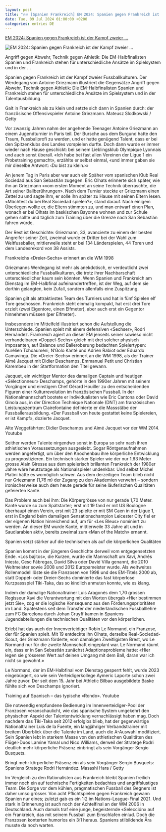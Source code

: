```yaml
---
layout: post
title: "🔥🔥 [Spanien Frankreich] EM 2024: Spanien gegen Frankreich ist der Kampf zweier ..."
date: Tue, 09 Jul 2024 01:00:00 +0200
categories: entries DE
---
```

[EM 2024: Spanien gegen Frankreich ist der Kampf zweier ...](https://www.nzz.ch/sport/fussball/em-2024-spanien-gegen-frankreich-ist-der-kampf-zweier-fussballkulturen-ld.1838571)

![EM 2024: Spanien gegen Frankreich ist der Kampf zweier ...](https://img.nzz.ch/2024/07/08/e11cf58d-9dd1-4abb-807d-eacb4f626e14.jpeg?width=1200&height=675&fit=bounds&quality=75&auto=webp&crop=4000,2250,x0,y0&wmark=nzz)

Angriff gegen Abwehr, Technik gegen Athletik: Die EM-Halbfinalisten Spanien und Frankreich stehen für unterschiedliche Ansätze im Spielsystem und in der ...

Spanien gegen Frankreich ist der Kampf zweier Fussballkulturen. Der Werdegang von Antoine Griezmann illustriert die Gegensätze Angriff gegen Abwehr, Technik gegen Athletik: Die EM-Halbfinalisten Spanien und Frankreich stehen für unterschiedliche Ansätze im Spielsystem und in der Talentausbildung.

Galt in Frankreich als zu klein und setzte sich dann in Spanien durch: der französische Offensivspieler Antoine Griezmann. Mateusz Slodkowski / Getty

Vor zwanzig Jahren nahm der angehende Teenager Antoine Griezmann an einem Jugendturnier in Paris teil. Der Bursche aus dem Burgund hatte den Traum, Fussballprofi zu werden, und er hatte genügend Talent, dass er bei den Spitzenklubs des Landes vorspielen durfte. Doch dann wurde er immer wieder nach Hause geschickt: bei seinem Lieblingsklub Olympique Lyonnais und auch sonst überall. «Ich habe bei fast allen Vereinen der Ligue 1 ein Probetraining gemacht», erzählte er selbst einmal, «und immer gaben sie mir dieselbe Antwort: ‹Du bist zu klein.›»

An jenem Tag in Paris aber war auch ein Späher vom spanischen Klub Real Sociedad aus San Sebastián zugegen. Eric Olhats erinnerte sich später, wie ihn an Griezmann «vom ersten Moment an seine Technik überraschte, die Art seiner Ballberührungen». Nach dem Turnier steckte er Griezmann einen Zettel zu und sagte ihm, er solle ihn später zu Hause mit seinen Eltern lesen. «Möchtest du bei Real Sociedad spielen?», stand darauf. Nach einigem Überlegen wollte er, die Eltern stimmten zu, und man entwarf einen Plan, wonach er bei Olhats im baskischen Bayonne wohnen und zur Schule gehen sollte und täglich zum Training über die Grenze nach San Sebastián fahren würde.

Der Rest ist Geschichte: Griezmann, 33, avancierte zu einem der besten Angreifer seiner Zeit, zweimal wurde er Dritter bei der Wahl zum Weltfussballer, mittlerweile steht er bei 134 Länderspielen, 44 Toren und dem Landesrekord von 38 Assists.

Frankreichs «Dreier-Sechs» erinnert an die WM 1998

Griezmanns Werdegang ist mehr als anekdotisch, er verdeutlicht zwei unterschiedliche Fussballkulturen, die trotz ihrer Nachbarschaft unterschiedlicher kaum sein könnten. Wenn Spanien und Frankreich am Dienstag im EM-Halbfinal aufeinandertreffen, ist der Weg, auf dem sie dorthin gelangten, kein Zufall, sondern allenfalls eine Zuspitzung.

Spanien gilt als attraktivstes Team des Turniers und hat in fünf Spielen elf Tore geschossen. Frankreich steht einmalig kompakt, hat erst drei Tore erzielt (zwei Eigentore, einen Elfmeter), aber auch erst ein Gegentor hinnehmen müssen (per Elfmeter).

Insbesondere im Mittelfeld illustriert schon die Aufstellung die Unterschiede. Spanien spielt mit einem defensiven «Sechser», Rodri Hernández. Frankreich agiert an dieser EM jenseits seiner sowieso nicht verhandelbaren «Doppel-Sechs» gleich mit drei solcher physisch imposanten, auf Balance und Balleroberung bedachten Spielertypen: Aurélien Tchoauméni, N’Golo Kanté und Adrien Rabiot oder Eduardo Camavinga. Die «Dreier-Sechs» erinnert an die WM 1998, als der Trainer Aimé Jacquet mit Didier Deschamps, Emmanuel Petit und Christian Karembeu in der Startformation den Titel gewann.

Jacquet, ein wichtiger Mentor des damaligen Captain und heutigen «Sélectionneur» Deschamps, gehörte in den 1990er Jahren mit seinem Vorgänger und einstigem Chef Gérard Houiller zu den entscheidenden Figuren einer Kulturrevolution im französischen Fussball. In der Nationalmannschaft bootete er Individualisten wie Eric Cantona oder David Ginola aus, in der Direction Technique Nationale (DNT) am französischen Leistungszentrum Clairefontaine definierte er die Massstäbe der Fussballerausbildung. «Der Fussball von heute gestattet keine Spielereien, er ist Kampf», dozierte Jacquet.

Alte Weggefährten: Didier Deschamps und Aimé Jacquet vor der WM 2014. Youtube

Seither werden Talente nirgendwo sonst in Europa so sehr nach ihren athletischen Voraussetzungen ausgesiebt. Sogar Röntgenaufnahmen werden angefertigt, um über den Knochenbau ihre körperliche Entwicklung zu prognostizieren. Ein technisch starker Spieler wie der nur 1,63 Meter grosse Alain Giresse aus dem spielerisch brillanten Frankreich der 1980er Jahre wäre heutzutage als Nationalspieler undenkbar. Und selbst Michel Platini hätte es womöglich schwer. Aus dem derzeitigen Team blieb nicht nur Griezmann (1,76 m) der Zugang zu den Akademien verwehrt – sondern ironischerweise auch dem heute gerade für seine läuferischen Qualitäten gefeierten Kanté.

Das Problem auch bei ihm: Die Körpergrösse von nur gerade 1,70 Meter. Kanté wurde so zum Spätstarter; erst mit 19 fand er mit US Boulogne überhaupt einen Verein, erst mit 23 spielte er mit SM Caen in der Ligue 1, erst in England beim damaligen Sensationschampion Leicester City fiel er der eigenen Nation hinreichend auf, um für «Les Bleus» nominiert zu werden. An dieser EM wurde Kanté, mittlerweile 33 Jahre alt und in Saudiarabien aktiv, bereits zweimal zum «Man of the Match» ernannt.

Spanien setzt stärker auf die technischen als auf die körperlichen Qualitäten

Spanien kommt in der jüngeren Geschichte derweil vom entgegensetzten Ende. «Los bajitos», die Kurzen, wurde die Mannschaft um Xavi, Andrés Iniesta, Cesc Fàbregas, David Silva oder David Villa genannt, die 2010 Weltmeister sowie 2008 und 2012 Europameister wurde. Als weltweites Rollenmodell löste sie die Franzosen von 1998 und des EM-Titels 2000 ab, statt Doppel- oder Dreier-Sechs dominierte das fast körperlose Kurzpassspiel Tiki-Taka, das so kindlich anmuten konnte, wie es klang.

Indem der damalige Nationaltrainer Luis Aragonés dem 1,70 grossen Regisseur Xavi die Verantwortung mit den Worten übergab «Hier bestimmen jetzt Sie», zog er die logische Konsequenz aus den Förderungsprioritäten im Land. Spätestens seit dem Transfer der niederländischen Fussballlehre zum FC Barcelona durch Johan Cruyff kamen in Spaniens Jugendabteilungen die technischen Qualitäten vor den körperlichen.

Erlebt hat das auch der Innenverteidiger Robin Le Normand, ein Franzose, der für Spanien spielt. Mit 19 entdeckte ihn Olhats, derselbe Real-Sociedad-Scout, der Griezmann förderte, vom damaligen Zweitligisten Brest, wo Le Normand nur für die zweite Mannschaft eingeplant war. Le Normand räumt ein, dass er in San Sebastián zunächst Adaptionsprobleme hatte: «Hier legen sie grösseren Wert auf deinen Umgang mit dem Ball, daran war ich nicht so gewohnt.»

Le Normand, der im EM-Halbfinal vom Dienstag gesperrt fehlt, wurde 2023 eingebürgert, so wie sein Verteidigerkollege Aymeric Laporte schon zwei Jahre zuvor. Der seit dem 15. Jahr bei Athletic Bilbao ausgebildete Baske fühlte sich von Deschamps ignoriert.

Training auf Spanisch – das typische «Rondo». Youtube

Die notwendig empfundene Bedienung im Innenverteidiger-Pool der Franzosen veranschaulicht, wie das spanische System umgekehrt den physischen Aspekt der Talententwicklung vernachlässigt haben mag. Doch nachdem das Tiki-Taka seit 2012 erfolglos blieb, hat der gegenwärtige Nationaltrainer Luis de la Fuente, ein langjähriger Verbandstrainer mit breitem Überblick über die Talente im Land, auch die A-Auswahl modifiziert. Sein Spanien lebt in starkem Masse von den athletischen Qualitäten des Flügel-Duos Lamine Yamal und Nico Williams, derweil der Stratege Rodri deutlich mehr körperliche Präsenz einbringt als sein Vorgänger Sergio Busquets.

Bringt mehr körperliche Präsenz ein als sein Vorgänger Sergio Busquets: Spaniens Stratege Rodri Hernández. Masashi Hara / Getty

Im Vergleich zu den Rationalisten aus Frankreich bleibt Spanien freilich immer noch ein auf technische Fertigkeiten bedachtes und angriffslustiges Team. Die Sorge vor dem kühlen, pragmatischen Fussball des Gegners ist daher umso grösser. Von acht Pflichtspielen gegen Frankreich gewann Spanien nur eines; zuletzt gab es ein 1:2 im Nations-League-Final 2021. Und stark in Erinnerung ist auch noch der Achtelfinal an der WM 2006 in Deutschland. Auch damals traf eine junge, begeisternde «Selección» auf ein Frankreich, das mit seinem Fussball zum Einschlafen einlud. Doch die Franzosen konterten humorlos ein 3:1 heraus. Spaniens stilbildende Ära musste da noch warten.

